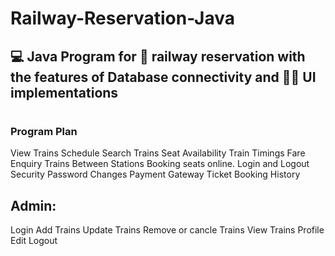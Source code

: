 # Railway-Reservation-Java
<h2>💻 Java Program for 🚅 railway reservation with the features of Database connectivity and 🧑‍💻 UI implementations</h2>

# <h3>Program Plan</h3>
View Trains Schedule
Search Trains
Seat Availability
Train Timings
Fare Enquiry
Trains Between Stations
Booking seats online.
Login and Logout Security
Password Changes
Payment Gateway
Ticket Booking History

## Admin:
  Login
  Add Trains
  Update Trains
  Remove or cancle Trains
  View Trains
  Profile Edit
  Logout
